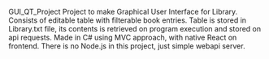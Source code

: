 GUI_QT_Project Project to make Graphical User Interface for Library. Consists of editable table with filterable book entries. Table is stored in Library.txt file, its contents is retrieved on program execution and stored on api requests. Made in C# using MVC approach, with native React on frontend. There is no Node.js in this project, just simple webapi server.

